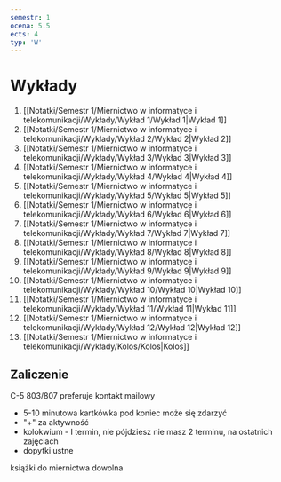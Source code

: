 ```yaml
---
semestr: 1
ocena: 5.5
ects: 4
typ: 'W'
---
```


# Wykłady
1. [[Notatki/Semestr 1/Miernictwo w informatyce i telekomunikacji/Wykłady/Wykład 1/Wykład 1|Wykład 1]]
2. [[Notatki/Semestr 1/Miernictwo w informatyce i telekomunikacji/Wykłady/Wykład 2/Wykład 2|Wykład 2]]
3. [[Notatki/Semestr 1/Miernictwo w informatyce i telekomunikacji/Wykłady/Wykład 3/Wykład 3|Wykład 3]]
4. [[Notatki/Semestr 1/Miernictwo w informatyce i telekomunikacji/Wykłady/Wykład 4/Wykład 4|Wykład 4]]
5. [[Notatki/Semestr 1/Miernictwo w informatyce i telekomunikacji/Wykłady/Wykład 5/Wykład 5|Wykład 5]]
6. [[Notatki/Semestr 1/Miernictwo w informatyce i telekomunikacji/Wykłady/Wykład 6/Wykład 6|Wykład 6]]
7. [[Notatki/Semestr 1/Miernictwo w informatyce i telekomunikacji/Wykłady/Wykład 7/Wykład 7|Wykład 7]]
8. [[Notatki/Semestr 1/Miernictwo w informatyce i telekomunikacji/Wykłady/Wykład 8/Wykład 8|Wykład 8]]
9. [[Notatki/Semestr 1/Miernictwo w informatyce i telekomunikacji/Wykłady/Wykład 9/Wykład 9|Wykład 9]]
10. [[Notatki/Semestr 1/Miernictwo w informatyce i telekomunikacji/Wykłady/Wykład 10/Wykład 10|Wykład 10]]
11. [[Notatki/Semestr 1/Miernictwo w informatyce i telekomunikacji/Wykłady/Wykład 11/Wykład 11|Wykład 11]]
12. [[Notatki/Semestr 1/Miernictwo w informatyce i telekomunikacji/Wykłady/Wykład 12/Wykład 12|Wykład 12]]
13. [[Notatki/Semestr 1/Miernictwo w informatyce i telekomunikacji/Wykłady/Kolos/Kolos|Kolos]]

## Zaliczenie
C-5 803/807
preferuje kontakt mailowy

- 5-10 minutowa kartkówka pod koniec może się zdarzyć
- "+" za aktywność
- kolokwium - I termin, nie pójdziesz nie masz 2 terminu, na ostatnich zajęciach
- dopytki ustne

książki do miernictwa dowolna
